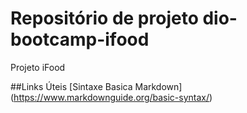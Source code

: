 # Repositório de projeto dio-bootcamp-ifood
Projeto iFood

##Links Úteis
[Sintaxe Basica Markdown] (https://www.markdownguide.org/basic-syntax/) 
